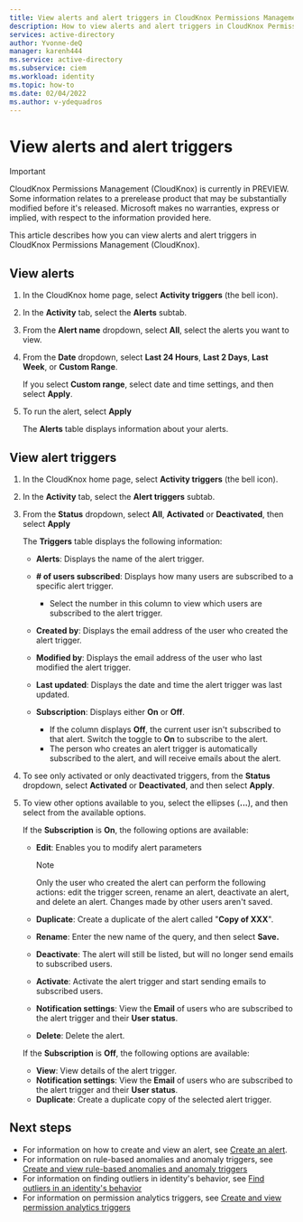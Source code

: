 ```yaml
---
title: View alerts and alert triggers in CloudKnox Permissions Management
description: How to view alerts and alert triggers in CloudKnox Permissions Management.
services: active-directory
author: Yvonne-deQ
manager: karenh444
ms.service: active-directory
ms.subservice: ciem
ms.workload: identity
ms.topic: how-to
ms.date: 02/04/2022
ms.author: v-ydequadros
---
```


# View alerts and alert triggers

<!--- Combined cloudknox-howto-view-alert-trigger.md and cloudknox-howto-create-alert-trigger.mdper tech review suggestion from Sriharsha Addepalli --->
> [!IMPORTANT]
> CloudKnox Permissions Management (CloudKnox) is currently in PREVIEW.
> Some information relates to a prerelease product that may be substantially modified before it's released. Microsoft makes no warranties, express or implied, with respect to the information provided here.

This article describes how you can view alerts and alert triggers in CloudKnox Permissions Management (CloudKnox).

## View alerts

1. In the CloudKnox home page, select **Activity triggers** (the bell icon).
1. In the **Activity** tab, select the **Alerts** subtab.
1. From the **Alert name** dropdown, select **All**, select the alerts you want to view.
1. From the **Date** dropdown, select **Last 24 Hours**, **Last 2 Days**, **Last Week**, or **Custom Range**.

    If you select **Custom range**, select date and time settings, and then select **Apply**.
1. To run the alert, select **Apply**

    The **Alerts** table displays information about your alerts.


## View alert triggers

1. In the CloudKnox home page, select **Activity triggers** (the bell icon).
1. In the **Activity** tab, select the **Alert triggers** subtab.
1. From the **Status** dropdown, select **All**, **Activated** or **Deactivated**, then select **Apply**

    The **Triggers** table displays the following information:

    - **Alerts**: Displays the name of the alert trigger.
    - **# of users subscribed**: Displays how many users are subscribed to a specific alert trigger. 

        - Select the number in this column to view which users are subscribed to the alert trigger.

    - **Created by**: Displays the email address of the user who created the alert trigger.
    - **Modified by**: Displays the email address of the user who last modified the alert trigger.
    - **Last updated**: Displays the date and time the alert trigger was last updated.
    - **Subscription**: Displays either **On** or **Off**.

         - If the column displays **Off**, the current user isn't subscribed to that alert. Switch the toggle to **On** to subscribe to the alert.
         - The person who creates an alert trigger is automatically subscribed to the alert, and will receive emails about the alert.

1. To see only activated or only deactivated triggers, from the **Status** dropdown, select **Activated** or **Deactivated**, and then select **Apply**. 

1. To view other options available to you, select the ellipses (**...**), and then select from the available options.

    If the **Subscription** is **On**, the following options are available:

    - **Edit**: Enables you to modify alert parameters 

       > [!NOTE]
         > Only the user who created the alert can perform the following actions: edit the trigger screen, rename an alert, deactivate an alert, and delete an alert. Changes made by other users aren't saved.

    - **Duplicate**: Create a duplicate of the alert called "**Copy of XXX**".
    - **Rename**: Enter the new name of the query, and then select **Save.**
    - **Deactivate**: The alert will still be listed, but will no longer send emails to subscribed users.
    - **Activate**: Activate the alert trigger and start sending emails to subscribed users.
    - **Notification settings**: View the **Email** of users who are subscribed to the alert trigger and their **User status**. 
    - **Delete**: Delete the alert.

    If the **Subscription** is **Off**, the following options are available:
    - **View**: View  details of the alert trigger.
    - **Notification settings**: View the **Email** of users who are subscribed to the alert trigger and their **User status**. 
    - **Duplicate**: Create a duplicate copy of the selected alert trigger.


## Next steps

- For information on how to create and view an alert, see [Create an alert](cloudknox-howto-create-alert-trigger.md). 
- For information on rule-based anomalies and anomaly triggers, see [Create and view rule-based anomalies and anomaly triggers](cloudknox-product-rule-based-anomalies.md)
- For information on finding outliers in identity's behavior, see [Find outliers in an identity's behavior](cloudknox-product-statistical-anomalies.md)
- For information on permission analytics triggers, see [Create and view permission analytics triggers](cloudknox-product-permission-analytics.md)
